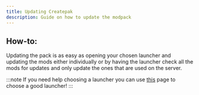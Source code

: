 ```yaml
---
title: Updating Createpak
description: Guide on how to update the modpack
---
```


## How-to:

Updating the pack is as easy as opening your chosen launcher and updating the mods either individually or by having the launcher check all the mods for updates and only update the ones that are used on the server.

:::note
If you need help choosing a launcher you can use [this](/createpak-docs/getting-started/choosing-a-launcher) page to choose a good launcher!
:::
